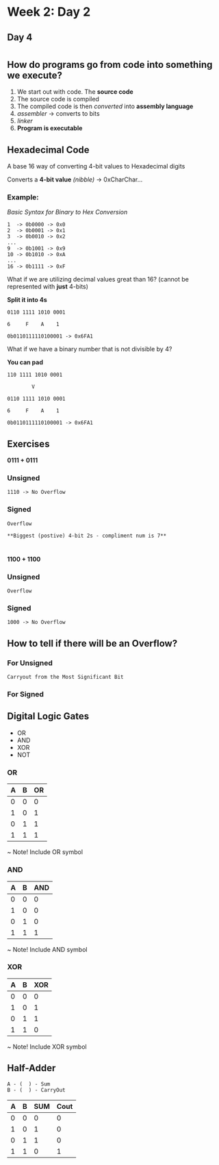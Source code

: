 # Week 2: Day 2
## Day 4
#

## How do programs go from code into something we execute?

1. We start out with code. The **source code**
2. The source code is compiled
3. The compiled code is then *converted* into **assembly language**
4. *assembler* -> converts to bits
5. *linker*
6. **Program is executable**

## Hexadecimal Code

A base 16 way of converting 4-bit values to Hexadecimal digits

Converts a **4-bit value** *(nibble)* -> 0xCharChar...

### Example:

*Basic Syntax for Binary to Hex Conversion*

    1  -> 0b0000 -> 0x0
    2  -> 0b0001 -> 0x1
    3  -> 0b0010 -> 0x2
    ...
    9  -> 0b1001 -> 0x9
    10 -> 0b1010 -> 0xA
    ...
    16 -> 0b1111 -> 0xF


What if we are utilizing decimal values great than 16? (cannot be represented with **just** 4-bits)

**Split it into 4s**

    0110 1111 1010 0001

    6     F    A    1

    0b0110111110100001 -> 0x6FA1

What if we have a binary number that is not divisible by 4?

**You can pad**

    110 1111 1010 0001

            V

    0110 1111 1010 0001

    6     F    A    1

    0b0110111110100001 -> 0x6FA1


## Exercises

**0111 + 0111**

### Unsigned

    1110 -> No Overflow

### Signed

    Overflow

    **Biggest (postive) 4-bit 2s - compliment num is 7**

#

**1100 + 1100**

### Unsigned

    Overflow

### Signed

    1000 -> No Overflow


## **How to tell if there will be an Overflow?**

### For Unsigned

    Carryout from the Most Significant Bit

### For Signed



## Digital Logic Gates

- OR
- AND
- XOR
- NOT


### OR

| A | B | OR |
|---|---|----|
| 0 | 0 |  0 |
| 1 | 0 |  1 |
| 0 | 1 |  1 |
| 1 | 1 |  1 |

~ Note! Include OR symbol

### AND

| A | B | AND|
|---|---|----|
| 0 | 0 |  0 |
| 1 | 0 |  0 |
| 0 | 1 |  0 |
| 1 | 1 |  1 |

~ Note! Include AND symbol

### XOR

| A | B | XOR |
|---|---|-----|
| 0 | 0 |  0  |
| 1 | 0 |  1  |
| 0 | 1 |  1  |
| 1 | 1 |  0  |

~ Note! Include XOR symbol

## Half-Adder

    A - (  ) - Sum
    B - (  ) - CarryOut


| A | B | SUM | Cout |
|---|---|-----|------|
| 0 | 0 |  0  |  0   |
| 1 | 0 |  1  |  0   |
| 0 | 1 |  1  |  0   |
| 1 | 1 |  0  |  1   |